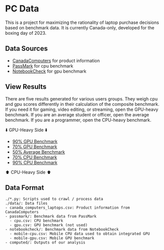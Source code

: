 # PC Data

This is a project for maximizing the rationality of laptop purchase decisions based on benchmark data. It is currently Canada-only, developed for the boxing day of 2023.

## Data Sources

* [CanadaComputers](https://www.canadacomputers.com/) for product information
* [PassMark](https://www.passmark.com/) for cpu benchmark
* [NotebookCheck](https://www.notebookcheck.net/) for gpu benchmark

## View Results

There are five results generated for various users groups. They weigh cpu and gpu scores differently in their calculation of the composite benchmark. If you need it for gaming, video editing, or streaming, open the GPU-heavy benchmark. If you are an average student or officer, open the average benchmark. If you are a programmer, open the CPU-heavy benchmark.

⬇️ GPU-Heavy Side ⬇️

* [90% GPU Benchmark](https://hw.hydev.org/PCData/data/computed/canada_computers_laptops_bench_0.1.html)
* [70% GPU Benchmark](https://hw.hydev.org/PCData/data/computed/canada_computers_laptops_bench_0.3.html)
* [50% Average Benchmark](https://hw.hydev.org/PCData/data/computed/canada_computers_laptops_bench_0.5.html)
* [70% CPU Benchmark](https://hw.hydev.org/PCData/data/computed/canada_computers_laptops_bench_0.7.html)
* [90% CPU Benchmark](https://hw.hydev.org/PCData/data/computed/canada_computers_laptops_bench_0.9.html)

⬆️ CPU-Heavy Side ⬆️

## Data Format

```
./*.py: Scripts used to crawl / process data
./data/: Data files
- canada_computers_laptops.csv: Product information from CanadaComputers
- passmark/: Benchmark data from PassMark
  - cpu.csv: CPU benchmark
  - gpu.csv: GPU benchmark (not used)
- notebookcheck/: Benchmark data from NotebookCheck
  - mobile-cpu.csv: Mobile CPU data used to obtain integrated GPU  
  - mobile-gpu.csv: Mobile GPU benchmark
- computed/: Outputs of our analysis
```
